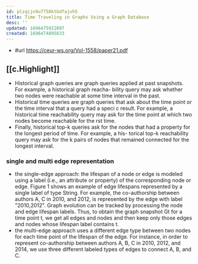 ```yaml
---
id: plzqijn9u7758ktbdfajvh5
title: Time Traveling in Graphs Using a Graph Database
desc: ''
updated: 1696475922097
created: 1696474895633
---
```


- #url https://ceur-ws.org/Vol-1558/paper21.pdf

## [[c.Highlight]]

- Historical graph queries are graph queries applied at past snapshots. For example, a historical graph reacha- bility query may ask whether two nodes were reachable at some time interval in the past. 
- Historical time queries are graph queries that ask about the time point or the time interval that a query had a speci c result. For example, a historical time reachability query may ask for the time point at which two nodes become reachable for the rst time. 
- Finally, historical top-k queries ask for the nodes that had a property for the longest period of time. For example, a his- torical top-k reachability query may ask for the k pairs of nodes that remained connected for the longest interval.

### single and multi edge representation

- the single-edge approach: the lifespan of a node or edge is modeled using a label (i.e., an attribute or property) of the corresponding node or edge. Figure 1 shows an example of edge lifespans represented by a single label of type String. For example, the co-authorship between authors A, C in 2010, and 2012, is represented by the edge with label "2010,2012". Graph evolution can be tracked by processing the node and edge lifespan labels. Thus, to obtain the graph snapshot Gt for a time point t, we get all edges and nodes and then keep only those edges and nodes whose lifespan label contains t.
- the multi-edge approach uses a different edge type between two nodes for each time point of the lifespan of the edge. For instance, in order to represent co-authorship between authors A, B, C in 2010, 2012, and 2014, we use three different labeled types of edges to connect A, B, and C.
